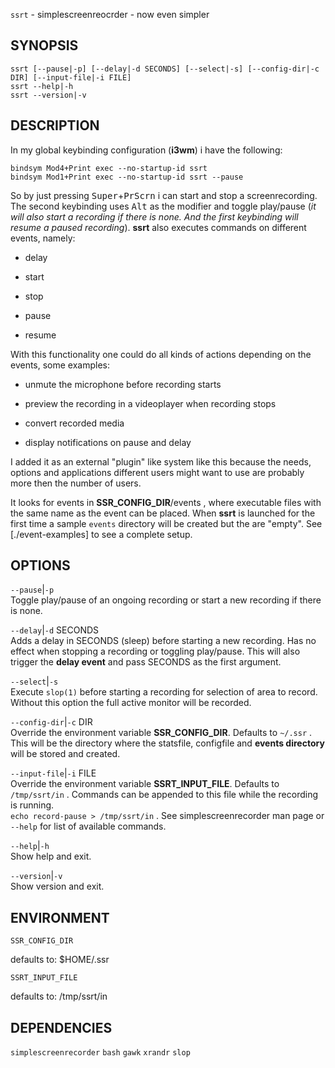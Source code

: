 `ssrt` - simplescreenreocrder - now even simpler

SYNOPSIS
--------
```text
ssrt [--pause|-p] [--delay|-d SECONDS] [--select|-s] [--config-dir|-c DIR] [--input-file|-i FILE]
ssrt --help|-h
ssrt --version|-v
```

DESCRIPTION
-----------
In my global keybinding configuration (**i3wm**)
i have the following:  
```
bindsym Mod4+Print exec --no-startup-id ssrt
bindsym Mod1+Print exec --no-startup-id ssrt --pause
```


So by just pressing
<kbd>Super</kbd>+<kbd>PrScrn</kbd> i can start and
stop a screenrecording. The second keybinding uses
<kbd>Alt</kbd> as the modifier and toggle
play/pause (*it will also start a recording if
there is none. And the first keybinding will
resume a paused recording*). **ssrt** also
executes commands on different events, namely:  
- delay

- start

- stop

- pause

- resume


With this functionality one could do all kinds of
actions depending on the events, some examples:  
- unmute the microphone before recording starts

- preview the recording in a videoplayer when recording stops

- convert recorded media

- display notifications on pause and delay


I added it as an external "plugin" like system
like this because the needs, options and
applications different users might want to use are
probably more then the number of users.

It looks for events in **SSR_CONFIG_DIR**/events , where executable files with the same name as the event can be placed. When **ssrt** is launched for the first time a sample `events` directory will be created but the are "empty". See [./event-examples] to see a complete setup. 


OPTIONS
-------

`--pause`|`-p`  
Toggle play/pause of an ongoing recording or
start a new recording if there is none.

`--delay`|`-d` SECONDS  
Adds a delay in SECONDS (sleep) before starting a
new recording. Has no effect when stopping a
recording or toggling play/pause. This will also
trigger the **delay event** and pass SECONDS as
the first argument.

`--select`|`-s`  
Execute `slop(1)` before starting a recording for
selection of area to record. Without this option
the full active monitor will be recorded.

`--config-dir`|`-c` DIR  
Override the environment variable
**SSR_CONFIG_DIR**. Defaults to `~/.ssr` . This
will be the directory where the statsfile,
configfile and **events directory** will be stored
and created.

`--input-file`|`-i` FILE  
Override the environment variable
**SSRT_INPUT_FILE**. Defaults to `/tmp/ssrt/in` .
Commands can be appended to this file while the
recording is running.  
`echo record-pause > /tmp/ssrt/in` . See simplescreenrecorder man page or `--help` for list of available commands.

`--help`|`-h`  
Show help and exit.

`--version`|`-v`  
Show version and exit.


ENVIRONMENT
-----------

`SSR_CONFIG_DIR`  

defaults to: $HOME/.ssr

`SSRT_INPUT_FILE`  

defaults to: /tmp/ssrt/in

DEPENDENCIES
------------
`simplescreenrecorder`
`bash`
`gawk`
`xrandr`
`slop`




